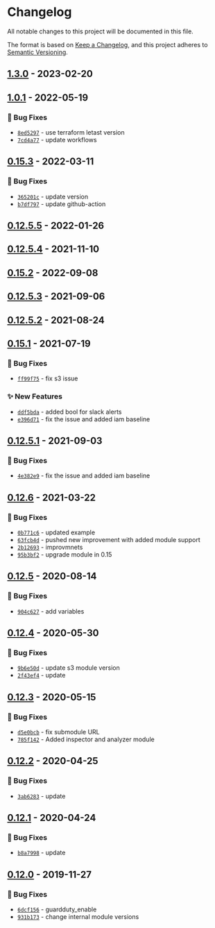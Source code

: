 # Changelog
All notable changes to this project will be documented in this file.

The format is based on [Keep a Changelog](https://keepachangelog.com/en/1.0.0/),
and this project adheres to [Semantic Versioning](https://semver.org/spec/v2.0.0.html).

## [1.3.0] - 2023-02-20

## [1.0.1] - 2022-05-19
### :bug: Bug Fixes
- [`8ed5297`](https://github.com/clouddrove/terraform-aws-secure-baseline/commit/8ed52975e3bc5c7b2e266c7a222294965743e66f) - use terraform letast version
- [`7cd4a77`](https://github.com/clouddrove/terraform-aws-secure-baseline/commit/7cd4a77d9c30049dc17f0aaf03e2d7a43c0b7a70) - update workflows

## [0.15.3] - 2022-03-11
### :bug: Bug Fixes
- [`365201c`](https://github.com/clouddrove/terraform-aws-secure-baseline/commit/365201c280986bd3240070a5f1aeacf27ef2b7d1) - update version
- [`b7df797`](https://github.com/clouddrove/terraform-aws-secure-baseline/commit/b7df79768c64ea3c1e72e04b555c33ade3693c48) - update github-action

## [0.12.5.5] - 2022-01-26

## [0.12.5.4] - 2021-11-10

## [0.15.2] - 2022-09-08

## [0.12.5.3] - 2021-09-06

## [0.12.5.2] - 2021-08-24

## [0.15.1] - 2021-07-19
### :bug: Bug Fixes
- [`ff99f75`](https://github.com/clouddrove/terraform-aws-secure-baseline/commit/ff99f75c7436412dc5b86fb05c3b0cdf55400248) - fix s3 issue

### :sparkles: New Features
- [`ddf5bda`](https://github.com/clouddrove/terraform-aws-secure-baseline/commit/ddf5bdae3657f2e6c32ba5a2e410fa51ca0a337a) - added bool for slack alerts
- [`e396d71`](https://github.com/clouddrove/terraform-aws-secure-baseline/commit/e396d71751cbf57ea12297e4bd3a78306a3775ab) - fix the issue and added iam baseline

## [0.12.5.1] - 2021-09-03
### :bug: Bug Fixes
- [`4e382e9`](https://github.com/clouddrove/terraform-aws-secure-baseline/commit/4e382e90b7160fac53811eddb7564c322f021ea8) - fix the issue and added iam baseline

## [0.12.6] - 2021-03-22
### :bug: Bug Fixes
- [`0b771c6`](https://github.com/clouddrove/terraform-aws-secure-baseline/commit/0b771c63c913d2c8e511c1132312545a72d1046b) - updated example
- [`63fcb4d`](https://github.com/clouddrove/terraform-aws-secure-baseline/commit/63fcb4db0180de51494564b6c7a8e567be9a4343) - pushed new improvement with added module support
- [`2b12693`](https://github.com/clouddrove/terraform-aws-secure-baseline/commit/2b1269310af36d661921d65b0c89e669fc79fe7b) - improvmnets
- [`95b3bf2`](https://github.com/clouddrove/terraform-aws-secure-baseline/commit/95b3bf22ee49c23b8d99ad5c5ecb506f372fc406) - upgrade module in 0.15

## [0.12.5] - 2020-08-14
### :bug: Bug Fixes
- [`904c627`](https://github.com/clouddrove/terraform-aws-secure-baseline/commit/904c627a40acb82449417685665fea57254dc8f1) - add variables

## [0.12.4] - 2020-05-30
### :bug: Bug Fixes
- [`9b6e50d`](https://github.com/clouddrove/terraform-aws-secure-baseline/commit/9b6e50d8bc8e34f250805f286a378bfcd6115904) - update s3 module version
- [`2f43ef4`](https://github.com/clouddrove/terraform-aws-secure-baseline/commit/2f43ef4d9aea0abb71474894ce581714fa37ad74) - update

## [0.12.3] - 2020-05-15
### :bug: Bug Fixes
- [`d5e0bcb`](https://github.com/clouddrove/terraform-aws-secure-baseline/commit/d5e0bcb8fd81786374bb1968e5dd2dadc201d84d) - fix submodule URL
- [`785f142`](https://github.com/clouddrove/terraform-aws-secure-baseline/commit/785f14271bd5932b952e95fe905e10551657425d) - Added inspector and analyzer module

## [0.12.2] - 2020-04-25
### :bug: Bug Fixes
- [`3ab6283`](https://github.com/clouddrove/terraform-aws-secure-baseline/commit/3ab6283411070e1f1e86ed8a9160110f4a3c1bb7) - update

## [0.12.1] - 2020-04-24
### :bug: Bug Fixes
- [`b8a7998`](https://github.com/clouddrove/terraform-aws-secure-baseline/commit/b8a7998eafeecd0de66854968abcdc648f37b3ef) - update

## [0.12.0] - 2019-11-27
### :bug: Bug Fixes
- [`6dcf156`](https://github.com/clouddrove/terraform-aws-secure-baseline/commit/6dcf15614d1b93d49d0a2743da429f4b9c519f33) - guardduty_enable
- [`931b173`](https://github.com/clouddrove/terraform-aws-secure-baseline/commit/931b173d1d351941dfec1fd3f9697cda44a95b90) - change internal module versions


[0.12.0]: https://github.com/clouddrove/terraform-aws-secure-baseline/compare/0.12.0...master
[0.12.1]: https://github.com/clouddrove/terraform-aws-secure-baseline/compare/0.12.1...master
[0.12.2]: https://github.com/clouddrove/terraform-aws-secure-baseline/compare/0.12.2...master
[0.12.3]: https://github.com/clouddrove/terraform-aws-secure-baseline/compare/0.12.3...master
[0.12.4]: https://github.com/clouddrove/terraform-aws-secure-baseline/compare/0.12.4...master
[0.12.5]: https://github.com/clouddrove/terraform-aws-secure-baseline/compare/0.12.5...master
[0.12.6]: https://github.com/clouddrove/terraform-aws-secure-baseline/compare/0.12.6...master
[0.12.5.1]: https://github.com/clouddrove/terraform-aws-secure-baseline/compare/0.12.5.1...master
[0.15.1]: https://github.com/clouddrove/terraform-aws-secure-baseline/releases/tag/0.15.1
[0.12.5.2]: https://github.com/clouddrove/terraform-aws-secure-baseline/releases/tag/0.12.5.2
[0.12.5.3]: https://github.com/clouddrove/terraform-aws-secure-baseline/releases/tag/0.12.5.3
[0.15.2]: https://github.com/clouddrove/terraform-aws-secure-baseline/releases/tag/0.15.2
[0.12.5.4]: https://github.com/clouddrove/terraform-aws-secure-baseline/releases/tag/0.12.5.4
[0.12.5.5]: https://github.com/clouddrove/terraform-aws-secure-baseline/releases/tag/0.12.5.5
[0.15.3]: https://github.com/clouddrove/terraform-aws-secure-baseline/compare/0.15.3...master
[1.0.1]: https://github.com/clouddrove/terraform-aws-secure-baseline/compare/1.0.1...master
[1.3.0]: https://github.com/clouddrove/terraform-aws-secure-baseline/releases/tag/1.3.0
